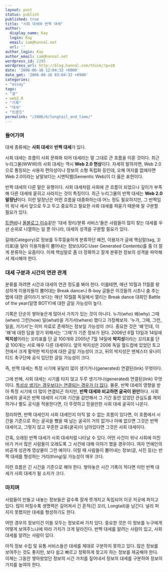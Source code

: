 ```yaml
---
layout: post
status: publish
published: true
title: "사회 대세와 반짝 대세"
author:
  display_name: Kay
  login: Kay
  email: iam@hannal.net
  url: ''
author_login: Kay
author_email: iam@hannal.net
wordpress_id: 2295
wordpress_url: http://blog.hannal.com/think/?p=28
date: '2006-06-16 12:04:32 +0900'
date_gmt: '2006-06-16 03:04:32 +0900'
categories:
- "essay"
tags:
- "글"
- web2.0
- "기록"
- "대세"
- "트렌드"
permalink: "/2006/6/longtail_and_time/"
---
```

<h3>들어가며</h3>
<p>대세 종류에는 <strong>사회 대세</strong>와 <strong>반짝 대세</strong>가 있다.</p>
<p>사회 대세는 흐름이 사회 문화화 되어 대세라는 말 그대로 큰 흐름을 이룬 것이다. 최근 누리그물(WWW)의 사회 대세는 역시 <strong>Web 2.0 현상</strong>이다. 자세히 말하자면, Web 2.0으로 통칭되는 사용자 편의성이나 정보의 소형 독립화 등인데, 오해 여지를 없애자면 Web 2.0이라는 낱말보다는 시맨틱웹(Sementic Web)이 더 옳은 표현이다.</p>
<p>반짝 대세의 다른 말은 유행이다. 사회 대세처럼 사회에 큰 흐름이 되었으나 깊이가 부족해 다른 대세에 묻히고 사라지는 것이 특징이다. 최근 누리그물의 반짝 대세는 <strong>Web 2.0 말장난</strong>이다. 이런 말장난은 어떤 흐름을 대중화하는데 어느 정도 필요하지만, 그 반짝임이 워낙 세서 앞으로 두고 두고 중요하고 필요한 사회 대세를 파묻기 때문에 잘 구분할 필요가 있다.</p>
<p><a href="http://www.trenb.com/">트렌비</a>나 <a href="http://www.allblog.net/Issue/">올블로그 이슈</a>같은 '대세 정리/분류 서비스'들은 사람들이 많이 찾는 대세를 우선 순위로 나열하는 일 뿐 아니라, 대세의 성격을 구분할 필요가 있다.</p>
<p>갈래(Category)로 정보를 두루뭉술하게 분류하던 예전, 이용자가 글에 핵심말(tag, 꼬리표)을 달아   이용자들이 뿜어내는 정보(UGC:User Generated Contents)를 좀 더 잘게 분류하는 요즘이다. 이제 핵심말로 좀 더 정확하고 잘게 분류한 정보의 성격을 파악해서 제시해야 한다.</p>
<h3>대세 구분과 시간의 연관 관계</h3>
<p>분류를 하려면 시간과 대세의 연관 정도를 봐야 한다. 이를테면, 매년 10월과 11월쯤 왕성하게 이용자들이 뿜어대는 Break dance나 B-boy 글들은 이것들의 시초나 춤 추는 법에 대한 글이라기 보다는 매년 10월쯤 독일에서 열리는 Break dance 대회인 Battle of the year(일명 BOTY)에 대한 글일 가능성이 높다.</p>
<p>기록은 단순히 쌓아놓은게 많아서 가치가 있는 것이 아니다. 누가(who) 왜(why) 그때(when) 그런(how) 일(what)을 거기서(where) 했다고 가정해보자. '누가, 그때, 그런, 일을, 거기서'는 이미 자료로 존재하는 정보일 가능성이 크다. 중요한 것은 '왜'인데, 이 '왜'에 대한 답을 얻기 위해서는 '그때'가 기준 정보가 된다. 2006년 6월 13일과 14일에 <strong>박지성</strong>이라는 꼬리표를 단 글 100개와 2005년 7월 14일에 <strong>박지성</strong>이라는 꼬리표를 단 글 100개는 서로 매우 다른 대세이다. 앞의 박지성은 2006 독일 월드컵에 있었던 토고전에서 크게 활약한 박지성에 대한 글일 가능성이 크고, 뒤의 박지성은 맨체스터 유나이티드 축구단에 공식 입단한 글일 가능성이 크다.</p>
<p>즉, 반짝 대세는 특정 시기에 유달리 많이 생기거나(generated) 연결된(link) 무엇이다.</p>
<p>그에 반해, 사회 대세는 시기를 타지 않고 두루 생기거나(generated) 연결된(link) 무엇이다. <u>특성상 생기는 경우보다는 연결되는 경우가 더 많다</u>. 물론, 반짝 대세의 영향을 받아 특정 시기에 더 많이 연결되곤 하지만, <strong>반짝 대세와 비교하면 굴곡이 완만</strong>하다. 사회 대세의 굴곡은 반짝 대세의 시기와 기간을 감안해서 그 기간 동안 있었던 관심도를 제외하거나 별도 공식을 적용한다면, 더 뚜렷하고 믿을만한 사회 대세 굴곡이 나온다.</p>
<p>정리하면, 반짝 대세인지 사회 대세인지 아직 알 수 없는 흐름이 있다면, 이 흐름에서 시간을 기준으로 하는 굴곡을 뺐을 때 남는 굴곡이 거의 없거나 아예 없으면 그것은 반짝 대세이고, 그렇지 않고 꾸준한 교류(굴곡)이 남아있다면 그것은 사회 대세이다.</p>
<p>간혹, 오래된 반짝 대세가 사회 대세처럼 나타날 수 있다. 어떤 사건이 워낙 사회에 미친 바가 커서 많은 사람들이 오래도록 그 사건에 대해 이야기 했을 경우이다. 여자 연예인의 비공개 성관계 영상물이 그런 예이다. 이럴 때 사람들이 뿜어내는 정보(글, 사진 등)는 반짝 대세를 형성하는 거리(thing)일 가능성이 매우 크다.</p>
<p>이런 흐름은 긴 시간을 기준으로 해야 한다. 쌓아놓은 시간 기록이 적다면 이런 반짝 대세가 사회 대세가 될 소지가 크다.</p>
<h3>마치며</h3>
<p>사람들이 만들고 내놓는 정보들은 갈수록 잘게 쪼개지고 독립되어 이곳 저곳에 퍼지고 있다. 많이 퍼질수록 생명력은 길어져서 긴 흔적(긴 꼬리, Longtail)을 남긴다. 널리 퍼지지 못했지만 대세를 형성하기도 한다.</p>
<p>어떤 경우의 정보이건 이들 모두는 정보로써 가치 있다. 중요한 것은 이 정보를 누구에게 어떻게 보여주느냐에 따라 가치가 크게 달라진다. 반짝 대세를 알려는 사람이 있고, 사회 대세를 알려는 사람이 있다.</p>
<p>아직 정보 수집 및 유통 서비스들은 대세를 제대로 구분하지 못하고 있다. 많은 정보를 보여주는 것도 좋지만, 보다 쉽고 빠르고 정확하게 찾고자 하는 정보를 제공해야 한다. 이제는 그동안 쌓아왔었던 정보의 시간 가치를 짚어내서 정보의 대세를 구분하여 정보의 가치를 높여야 한다.</p>
